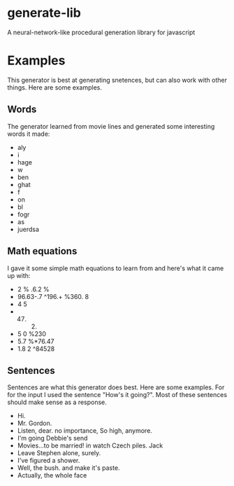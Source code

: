 # generate-lib
A neural-network-like procedural generation library for javascript


# Examples
This generator is best at generating snetences, but can also work with other things. Here are some examples.

## Words
The generator learned from movie lines and generated some interesting words it made:

* aly
* i
* hage
* w
* ben
* ghat
* f
* on
* bl
* fogr
* as
* juerdsa

## Math equations
I gave it some simple math equations to learn from and here's what it came up with:

+ 2 % .6.2 %
+ 96.63-.7 ^196.+ %360. 8
+ 4 5 
+ 47. 2.
+ 5 0 %230
+ 5.7 %*76.47
+ 1.8 2 ^84528

## Sentences
Sentences are what this generator does best. Here are some examples.
For for the input I used the sentence "How's it going?".
Most of these sentences should make sense as a response.

* Hi.
* Mr. Gordon.
* Listen, dear. no importance, So high, anymore.
* I'm going Debbie's send
* Movies...to be married! in watch Czech piles. Jack
* Leave Stephen alone, surely.
* I've figured a shower.
* Well, the bush. and make it's paste.
* Actually, the whole face

